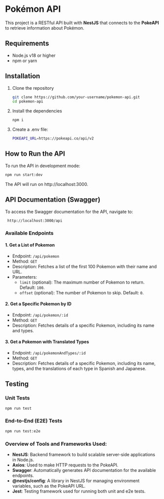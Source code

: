 # Pokémon API

This project is a RESTful API built with **NestJS** that connects to the **PokeAPI** to retrieve information about Pokémon.

## Requirements

- Node.js v18 or higher
- npm or yarn

## Installation

1. Clone the repository

   ```bash
   git clone https://github.com/your-username/pokemon-api.git
   cd pokemon-api
   ```

2. Install the dependencies

   ```bash
   npm i
   ```

3. Create a .env file:

   ```bash
   POKEAPI_URL=https://pokeapi.co/api/v2
   ```

## How to Run the API

To run the API in development mode:

```bash
npm run start:dev
```

The API will run on http://localhost:3000.

## API Documentation (Swagger)

To access the Swagger documentation for the API, navigate to:

```bash
 http://localhost:3000/api
```

### Available Endpoints

#### 1. Get a List of Pokemon

- Endpoint: `/api/pokemon`
- Method: `GET`
- Description: Fetches a list of the first 100 Pokemon with their name and URL.
- Parameters:
  - `limit` (optional): The maximum number of Pokemon to return. Default: `100`.
  - `offset` (optional): The number of Pokemon to skip. Default: `0`.

#### 2. Get a Specific Pokemon by ID

- Endpoint: `/api/pokemon/:id`
- Method: `GET`
- Description: Fetches details of a specific Pokemon, including its name and types.

#### 3. Get a Pokemon with Translated Types

- Endpoint: `/api/pokemonAndTypes/:id`
- Method: `GET`
- Description: Fetches details of a specific Pokemon, including its name, types, and the translations of each type in Spanish and Japanese.

## Testing

### Unit Tests

```bash
npm run test
```

### End-to-End (E2E) Tests

```bash
npm run test:e2e
```

### Overview of Tools and Frameworks Used:

- **NestJS**: Backend framework to build scalable server-side applications in Node.js.
- **Axios**: Used to make HTTP requests to the PokeAPI.
- **Swagger**: Automatically generates API documentation for the available endpoints.
- **@nestjs/config**: A library in NestJS for managing environment variables, such as the PokeAPI URL.
- **Jest**: Testing framework used for running both unit and e2e tests.
